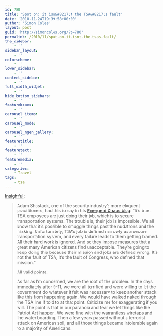 ```yaml
---
id: 780
title: 'Spot on: it isn&#8217;t the TSA&#8217;s fault'
date: '2010-11-24T19:39:58+00:00'
author: 'Simon Coles'
layout: post
guid: 'http://simoncoles.org/?p=780'
permalink: /2010/11/spot-on-it-isnt-the-tsas-fault/
the_sidebar:
    - ''
sidebar_layout:
    - ''
colorscheme:
    - ''
lower_sidebar:
    - ''
content_sidebar:
    - ''
full_width_widget:
    - ''
hide_bottom_sidebars:
    - ''
featureboxes:
    - ''
carousel_items:
    - ''
carousel_mode:
    - ''
carousel_ngen_gallery:
    - ''
featuretitle:
    - ''
featuretext:
    - ''
featuremedia:
    - ''
categories:
    - Travel
tags:
    - tsa
---
```


[Insightful](http://www.computerworld.com/s/article/9197838/TSA_and_the_freedom_thing_We_re_the_problem):

> Adam Shostack, one of the security industry’s more eloquent practitioners, had this to say in his [Emergent Chaos blog](http://emergentchaos.com/archives/2010/10/its-not-tsas-fault.html): “It’s true. TSA employees are just doing their job, which is to secure transportation systems. The trouble is, their job is impossible. We all know that it’s possible to smuggle things past the nudatrons and the frisking. Unfortunately, TSA’s job is defined narrowly as a secure transportation system, and every failure leads to them getting blamed. All their hard work is ignored. And so they impose measures that a great many American citizens find unacceptable. They’re going to keep doing this because their mission and jobs are defined wrong. It’s not the fault of TSA, it’s the fault of Congress, who defined that mission.”
> 
> All valid points.
> 
> As far as I’m concerned, we are the root of the problem. In the days immediately after 9-11, we were all terrified and were willing to let the government do whatever it felt was necessary to keep another attack like this from happening again. We would have walked naked through the TSA line if told to at that point. Criticize me for exaggerating if you will. The point is that in our paranoia and fear we let things like the Patriot Act happen. We were fine with the warrantless wiretaps and the water boarding. Then a few years passed without a terrorist attack on American soil, and all those things became intolerable again to a majority of Americans.